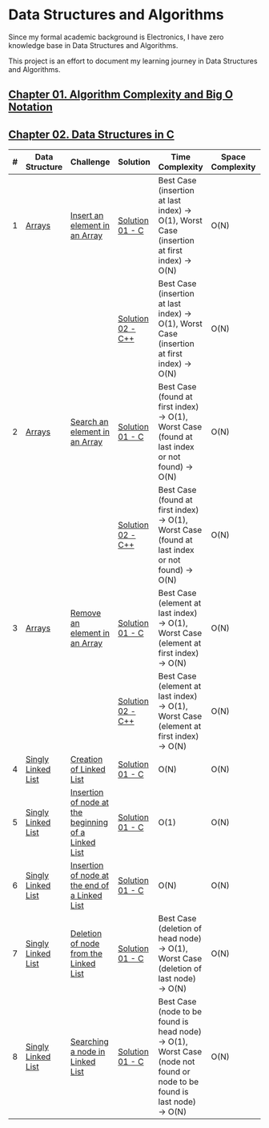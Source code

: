 # Data Structures and Algorithms

Since my formal academic background is Electronics, I have zero knowledge base in Data Structures and Algorithms.


This project is an effort to document my learning journey in Data Structures and Algorithms.

## [Chapter 01. Algorithm Complexity and Big O Notation](/ch01-algorithm-complexity/Ch01-Algorithm-Complexity-and-Big-O-Notation.ipynb)

## [Chapter 02. Data Structures in C](/ch02-datastructures-in-c)
| # | Data Structure | Challenge | Solution | Time Complexity | Space Complexity | Difficulty |
|---| -------------- | --------- | -------- | --------------- | ---------------- | ---------- |
|1|[Arrays](/ch02-datastructures-in-c/01-arrays)|[Insert an element in an Array](https://log2base2.com/courses/data-structures-in-c/inserting-an-element-in-array)|[Solution 01 - C](/ch02-datastructures-in-c/01-arrays/0001-inserting-an-element-in-array/inserting-an-element-in-array-solution-01.c)|Best Case (insertion at last index) -> O(1), Worst Case (insertion at first index) -> O(N)|O(N)|Easy|
||||[Solution 02 - C++](/ch02-datastructures-in-c/01-arrays/0001-inserting-an-element-in-array/inserting-an-element-in-array-solution-02.cpp)|Best Case (insertion at last index) -> O(1), Worst Case (insertion at first index) -> O(N)|O(N)|Easy|
|2|[Arrays](/ch02-datastructures-in-c/01-arrays)|[Search an element in an Array](https://log2base2.com/courses/data-structures-in-c/searching-an-element-in-array)|[Solution 01 - C](/ch02-datastructures-in-c/01-arrays/0002-searching-an-element-in-array/searching-an-element-in-array-solution-01.c)|Best Case (found at first index) -> O(1), Worst Case (found at last index or not found) -> O(N)|O(N)|Easy|
||||[Solution 02 - C++](/ch02-datastructures-in-c/01-arrays/0002-searching-an-element-in-array/searching-an-element-in-array-solution-02.cpp)|Best Case (found at first index) -> O(1), Worst Case (found at last index or not found) -> O(N)|O(N)|Easy|
|3|[Arrays](/ch02-datastructures-in-c/01-arrays)|[Remove an element in an Array](https://log2base2.com/courses/data-structures-in-c/removing-an-element-in-array)|[Solution 01 - C](/ch02-datastructures-in-c/01-arrays/0003-removing-an-element-in-array/removing-an-element-in-array-solution-01.c)|Best Case (element at last index) -> O(1), Worst Case (element at first index) -> O(N)|O(N)|Easy|
||||[Solution 02 - C++](/ch02-datastructures-in-c/01-arrays/0003-removing-an-element-in-array/removing-an-element-in-array-solution-02.cpp)|Best Case (element at last index) -> O(1), Worst Case (element at first index) -> O(N)|O(N)|Easy|
|4|[Singly Linked List](/ch02-datastructures-in-c/02-linked-list)|[Creation of Linked List](https://log2base2.com/courses/data-structures-in-c/linked-list-basics)|[Solution 01 - C](/ch02-datastructures-in-c/02-linked-list/0001-creation-of-linked-list/creation-of-linked-list-solution-01.c)|O(N)|O(N)|Easy|
|5|[Singly Linked List](/ch02-datastructures-in-c/02-linked-list)|[Insertion of node at the beginning of a Linked List](https://log2base2.com/courses/data-structures-in-c/inserting-a-node-at-beginning-linked-list)|[Solution 01 - C](/ch02-datastructures-in-c/02-linked-list/0002-insertion-of-node-at-beginning-of-linked-list/insertion-of-node-at-beginning-of-linked-list-solution-01.c)|O(1)|O(N)|Easy|
|6|[Singly Linked List](/ch02-datastructures-in-c/02-linked-list)|[Insertion of node at the end of a Linked List](https://log2base2.com/courses/data-structures-in-c/inserting-a-node-at-end-linked-list)|[Solution 01 - C](/ch02-datastructures-in-c/02-linked-list/0003-insertion-of-node-at-end-of-linked-list/insertion-of-node-at-end-of-linked-list-solution-01.c)|O(N)|O(N)|Easy|
|7|[Singly Linked List](/ch02-datastructures-in-c/02-linked-list)|[Deletion of node from the Linked List](https://log2base2.com/courses/data-structures-in-c/deleting-node-linked-list)|[Solution 01 - C](/ch02-datastructures-in-c/02-linked-list/0004-deletion-of-node-from-linked-list/deletion-of-node-from-linked-list-solution-01.c)|Best Case (deletion of head node) -> O(1), Worst Case (deletion of last node) -> O(N)|O(N)|Easy|
|8|[Singly Linked List](/ch02-datastructures-in-c/02-linked-list)|[Searching a node in Linked List](https://log2base2.com/courses/data-structures-in-c/searching-a-node-in-singly-linked-list)|[Solution 01 - C](/ch02-datastructures-in-c/02-linked-list/0005-searching-a-node-in-linked-list/searching-a-node-in-linked-list-solution-01.c)|Best Case (node to be found is head node) -> O(1), Worst Case (node not found or node to be found is last node) -> O(N)|O(N)|Easy|










